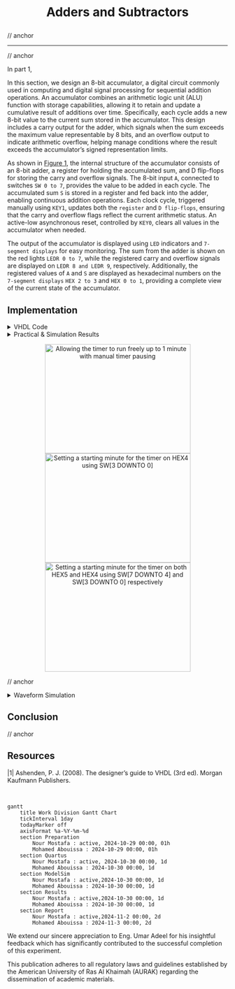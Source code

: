 # <p align="center">Adders and Subtractors</p>

// anchor

---

// anchor

In part 1, 


In this section, we design an 8-bit accumulator, a digital circuit commonly used in computing and digital signal processing for sequential addition operations. An accumulator combines an arithmetic logic unit (ALU) function with storage capabilities, allowing it to retain and update a cumulative result of additions over time. Specifically, each cycle adds a new 8-bit value to the current sum stored in the accumulator. This design includes a carry output for the adder, which signals when the sum exceeds the maximum value representable by 8 bits, and an overflow output to indicate arithmetic overflow, helping manage conditions where the result exceeds the accumulator’s signed representation limits.

As shown in [Figure 1](Photos/Accumulator.png), the internal structure of the accumulator consists of an 8-bit adder, a register for holding the accumulated sum, and D flip-flops for storing the carry and overflow signals. The 8-bit input `A`, connected to switches `SW 0 to 7`, provides the value to be added in each cycle. The accumulated sum `S` is stored in a register and fed back into the adder, enabling continuous addition operations. Each clock cycle, triggered manually using `KEY1`, updates both the `register` and `D flip-flops`, ensuring that the carry and overflow flags reflect the current arithmetic status. An active-low asynchronous reset, controlled by `KEY0`, clears all values in the accumulator when needed.

The output of the accumulator is displayed using `LED` indicators and `7-segment displays` for easy monitoring. The sum from the adder is shown on the red lights `LEDR 0 to 7`, while the registered carry and overflow signals are displayed on `LEDR 8 and LEDR 9`, respectively. Additionally, the registered values of `A` and `S` are displayed as hexadecimal numbers on the `7-segment displays` `HEX 2 to 3` and `HEX 0 to 1`, providing a complete view of the current state of the accumulator.


## Implementation

<details>
  <summary>VHDL Code</summary>
<br>

```VHDL
-- Accumulator circuit with overflow detection
-- Registers are included for all inputs and outputs.
-- inputs:   SW7-0 = A
--           SW9 = Add_Sub (add when 0, subtract when 1)
--           KEY0 = active-low asynchronous reset
--           KEY1 = manual clock (the key must keep getting pressed)
-- outputs:  LEDR7-0 shows S in binary form
--           LEDR8 shows carry out
--           LEDR9 shows overflow
--           HEX3-2 shows input A
--           HEX1-0 shows the output sum

-- A is the input, S is the output of the sum or subtraction 

Library ieee;
USE ieee.std_logic_1164.all;
USE ieee.std_logic_arith.all;
USE ieee.std_logic_signed.all;

ENTITY part2 IS
   PORT ( KEY   : IN  STD_LOGIC_VECTOR(1 DOWNTO 0);
          SW    : IN  STD_LOGIC_VECTOR(9 DOWNTO 0);
          LEDR  : OUT STD_LOGIC_VECTOR(9 DOWNTO 0);
          HEX3, HEX2, HEX1, HEX0 : OUT STD_LOGIC_VECTOR(0 TO 6) );
END ENTITY part2;

ARCHITECTURE Behavior OF part2 IS
   COMPONENT hex7seg IS -- using a component of the "hex7seg" entity which is defined down (below the top level architecture)
   PORT ( hex      : IN  STD_LOGIC_VECTOR(3 DOWNTO 0);
          display  : OUT STD_LOGIC_VECTOR(0 TO 6) );
   END component;

   COMPONENT regn IS -- using a component of the "regn" entity which is defined down (below the top level architecture)
   GENERIC ( n : NATURAL := 8 );
   PORT ( R             : IN  STD_LOGIC_VECTOR(n-1 DOWNTO 0);
          Clock, Resetn : IN STD_LOGIC;
          Q             : OUT STD_LOGIC_VECTOR(n-1 DOWNTO 0) );
   END COMPONENT;
   
	-- These signals are used to manage data, control flags, and intermediate results in a design.
   SIGNAL A, A_reg, S_reg, Add_Sub_vector : STD_LOGIC_VECTOR(7 DOWNTO 0); -- Declares four signals as 8-bit wide vectors
   SIGNAL S : STD_LOGIC_VECTOR(8 DOWNTO 0); -- Declares the signal S as a 9-bit wide vector.
	-- Typically used for results of operations where an extra bit is needed to accommodate carry or overflow, such as the result of an addition where the final bit captures the carry-out.
   SIGNAL carry, carry_reg : STD_LOGIC_VECTOR(0 TO 0); -- Declares two single-bit signals
	-- carry: Represents a carry-out from an arithmetic operation.
	-- carry_reg: A stored version of carry, preserving it for synchronous use.
   SIGNAL Clock, Resetn, Add_Sub : STD_LOGIC; -- Declares three single-bit signals
	-- Clock: The clock signal that controls synchronous operations in the circuit.
	-- Resetn: An asynchronous reset signal, active low ('0' resets the circuit).
	-- Add_Sub: A control signal that specifies the operation type, where '0' indicates addition and '1' indicates subtraction.
   SIGNAL overflow, overflow_reg : STD_LOGIC_VECTOR (0 TO 0); -- Declares two single-bit signals
	-- overflow: Indicates whether an overflow condition has occurred in an arithmetic operation.
	-- overflow_reg: A registered or stored version of overflow, which can be used to retain the overflow status for synchronous use.
	
BEGIN
	-- Assigning specific values to various signals, linking them to inputs from KEY and SW from the FPGA 
   Resetn <= KEY(0);
   Clock <= KEY(1);
   A <= SW(7 DOWNTO 0);
   Add_Sub <= SW(9);
	Add_Sub_vector <= (OTHERS => ADD_Sub);

	-- Implementing a basic arithmetic unit with only adding and subtracting functions.
	
   -- instantiate module regn (R, Clock, Resetn, Q);
   U_A : regn PORT MAP (A, Clock, Resetn, A_reg); -- The regn module takes A as the input (R in the module definition) and, on a clock pulse, stores its value in A_reg while respecting the Resetn signal. 

   S <= ('0' & S_reg) + ((A_reg XOR Add_Sub_vector) + Add_Sub); 
	-- ('0' & S_reg): Extends S_reg by adding a leading '0' bit, creating a 9-bit vector for arithmetic operations to handle overflow/carry.
	-- (A_reg XOR Add_Sub_vector) + Add_Sub: Performs the arithmetic operation by using Add_Sub as a control bit. XOR-ing with Add_Sub_vector enables switching between addition (when Add_Sub is 0) and two’s complement subtraction (when Add_Sub is 1).
	-- The sum of these terms is assigned to S, resulting in a 9-bit output where the 8 LSBs hold the result, and the MSB (S(8)) holds any carry.
	
	carry(0) <= S(8); -- Assigns the carry-out bit from S to the carry(0) signal.
	-- carry(0) will indicate whether an overflow occurred in the addition/subtraction operation by holding the MSB of S.
   
	-- Display the adder outputs
   LEDR(7 DOWNTO 0) <= S(7 DOWNTO 0); -- Maps the result of the arithmetic operation (S) to LEDR(7:0), allowing the sum or difference to be viewed on the board’s LEDs.

   -- instantiate module regn (R, Clock, Resetn, Q);
   U_S : regn PORT MAP (S(7 DOWNTO 0), Clock, Resetn, S_reg); -- On each clock pulse, stores the 8-bit result in S_reg, allowing S_reg to hold the stabilized value of S for use in further logic or display.

   U_carry : regn GENERIC MAP (n => 1) -- Creates a 1-bit register (U_carry) to hold the carry-out bit carry, allowing the carry status to be retained and used later.
                  PORT MAP (carry, Clock, Resetn, carry_reg);

   -- check for overflow
   overflow(0) <= ((Add_Sub XOR A_reg(7)) XNOR S_reg(7)) AND (A_reg(7) XOR Add_Sub XOR S(7));
	-- evaluates whether an overflow condition occurred by examining the signs of the operands and the result.
	-- If the sign bits of A_reg and S_reg are mismatched after an operation (when they should logically align), overflow has occurred.
	
   U_overflow : regn GENERIC MAP (n => 1) -- Instantiates a 1-bit regn module labeled U_overflow to register the overflow signal.
                     PORT MAP (overflow, Clock, Resetn, overflow_reg); -- Stores the result of the overflow calculation in overflow_reg, allowing it to be retained for display or further use.
							
   LEDR(9) <= overflow_reg(0); -- Displays the overflow status on LED
   LEDR(8) <= carry_reg(0); -- Displays the carry status on LED 8
   
   -- drive the displays through a 7-seg decoders
   digit_3: hex7seg PORT MAP(A_reg(7 DOWNTO 4), HEX3); -- Converts the 4-bit upper portion of A_reg into a 7-segment format for display on HEX3.
   digit_2: hex7seg PORT MAP(A_reg(3 DOWNTO 0), HEX2); -- Uses the hex7seg module to convert the lower 4 bits of A_reg into a display format for the 7-segment display HEX2.
   digit_1: hex7seg PORT MAP(S_reg(7 DOWNTO 4), HEX1); -- Converts the upper portion of S_reg for display on HEX1, showing the high 4 bits of the arithmetic result.
   digit_0: hex7seg PORT MAP(S_reg(3 DOWNTO 0), HEX0); -- Converts the low 4 bits of S_reg into a 7-segment display format for HEX0.
END Behavior;

----------------------------------------------------------------------------------------------------------------------------------------------------------------

-- Defining an n-bit register with an asynchronous, active-low reset (Resetn). The register updates its output Q 
-- to match the input R on the rising edge of the clock, provided the reset is not active. If Resetn is low (0), 
-- the register contents are cleared, regardless of the clock signal.
               
LIBRARY ieee;
USE ieee.std_logic_1164.all;

-- Declares the regn entity, which defines the interface for this register module.
ENTITY regn IS
   GENERIC ( n : NATURAL := 8 ); -- Defines a generic parameter n, which specifies the width of the register. 
	-- This allows flexibility in choosing the number of bits, defaulting to 8 bits.
   PORT ( R             : IN  STD_LOGIC_VECTOR(n-1 DOWNTO 0); -- R is an n-bit input vector that represents the data to be loaded into the register.
          Clock, Resetn : IN  STD_LOGIC; -- Clock is a single-bit input signal, used to synchronize data loading. Resetn is a single-bit asynchronous reset input.
          Q             : OUT STD_LOGIC_VECTOR(n-1 DOWNTO 0) ); -- Q is an n-bit output vector representing the current contents of the register.

END ENTITY regn;

ARCHITECTURE Behavior OF regn IS -- defines the internal behavior and signal assignments for the entity
BEGIN
   PROCESS (Clock, Resetn) -- Defines a process that is sensitive to changes on Clock and Resetn. 
	-- This process block will execute whenever there is a change on either of these signals, making it suitable for synchronous logic with an asynchronous reset.
   BEGIN
      IF (Resetn = '0') THEN -- If Resetn is 0, it sets all bits in Q to '0', effectively clearing the register asynchronously.
         Q <= (OTHERS => '0'); -- assigns 0 to all bits in the vector Q, regardless of the width specified by n.
      ELSIF (rising_edge(Clock)) THEN -- If Resetn is not 0, it checks for a rising edge on Clock (meaning a transition from 0 to 1)
         Q <= R; -- loads the input vector R into Q on the rising edge of Clock.       
      END IF;
   END PROCESS;
END Behavior;

----------------------------------------------------------------------------------------------------------------------------------------------------------------

-- Describing the functionality of a 7-segment display decoder, which converts a 4-bit binary input 
-- representing hexadecimal values (0 to F) into the corresponding signals to display each character on a 
-- 7-segment display.

LIBRARY ieee;
USE ieee.std_logic_1164.all;

ENTITY hex7seg IS
   PORT ( hex      : IN  STD_LOGIC_VECTOR(3 DOWNTO 0);
          display  : OUT STD_LOGIC_VECTOR(0 TO 6) );

END ENTITY hex7seg;

ARCHITECTURE Behavior OF hex7seg IS
   --       0  
   --      ---  
   --     |   |
   --    5|   |1
   --     | 6 |
   --      ---  
   --     |   |
   --    4|   |2
   --     |   |
   --      ---  
   --       3  
BEGIN
   display <= "0000001" WHEN (hex = "0000") ELSE  -- Display '0'
              "1001111" WHEN (hex = "0001") ELSE  -- Display '1'
              "0010010" WHEN (hex = "0010") ELSE  -- Display '2'
              "0000110" WHEN (hex = "0011") ELSE  -- Display '3'
              "1001100" WHEN (hex = "0100") ELSE  -- Display '4'
              "0100100" WHEN (hex = "0101") ELSE  -- Display '5'
              "0100000" WHEN (hex = "0110") ELSE  -- Display '6'
              "0001111" WHEN (hex = "0111") ELSE  -- Display '7'
              "0000000" WHEN (hex = "1000") ELSE  -- Display '8'
              "0000100" WHEN (hex = "1001") ELSE  -- Display '9'
              "0001000" WHEN (hex = "1010") ELSE  -- Display 'A'
              "1100000" WHEN (hex = "1011") ELSE  -- Display 'B'
              "0110001" WHEN (hex = "1100") ELSE  -- Display 'C'
              "1000010" WHEN (hex = "1101") ELSE  -- Display 'D'
              "0110000" WHEN (hex = "1110") ELSE  -- Display 'E'
              "0111000";                          -- Display 'F'
END Behavior;

```

<p align="center">
  <img src="Photos/part1.gif" style="width: 1000px" title="Testing all counting cases." />
</p>

// anchor

</details>


<details>
  <summary>Practical & Simulation Results</summary>
	
<br>

<p align="center">
  <img src="Photos/part1wave.png" title="Testing all counting cases." />
</p>

// anchor
<br>
	
</details>





<p align="center">
  <img src="Photos/part21.gif" style="width: 333px; height: 250px; object-fit: cover;" title="Allowing the timer to run freely up to 1 minute with manual timer pausing" />
  <img src="Photos/part22.gif" style="width: 333px; height: 250px; margin: 0 10px; object-fit: cover;" title="Setting a starting minute for the timer on HEX4 using SW[3 DOWNTO 0]" />
  <img src="Photos/part23.gif" style="width: 333px; height: 250px; object-fit: cover;" title="Setting a starting minute for the timer on both HEX5 and HEX4 using SW[7 DOWNTO 4] and SW[3 DOWNTO 0] respectively" />
</p>



// anchor
</details>

<details>
  <summary>Waveform Simulation</summary>
	<br>

<p align="center">
  <img src="Photos/part2wave.png" title="Testing different cases of button settings" />
</p>

// anchor

<br>


</details>

## Conclusion

// anchor

## Resources

|1| Ashenden, P. J. (2008). The designer’s guide to VHDL (3rd ed). Morgan Kaufmann Publishers.  

<br>

```mermaid
gantt
    title Work Division Gantt Chart
    tickInterval 1day
    todayMarker off
    axisFormat %a-%Y-%m-%d
    section Preparation         
        Nour Mostafa : active, 2024-10-29 00:00, 01h
        Mohamed Abouissa : 2024-10-29 00:00, 01h
    section Quartus         
        Nour Mostafa : active, 2024-10-30 00:00, 1d
        Mohamed Abouissa : 2024-10-30 00:00, 1d
    section ModelSim       
        Nour Mostafa : active,2024-10-30 00:00, 1d
        Mohamed Abouissa : 2024-10-30 00:00, 1d
    section Results       
        Nour Mostafa : active,2024-10-30 00:00, 1d
        Mohamed Abouissa : 2024-10-30 00:00, 1d
    section Report
        Nour Mostafa : active,2024-11-2 00:00, 2d
        Mohamed Abouissa : 2024-11-3 00:00, 2d
```

We extend our sincere appreciation to Eng. Umar Adeel for his insightful feedback which has significantly contributed to the successful completion of this experiment.

This publication adheres to all regulatory laws and guidelines established by the American University of Ras Al Khaimah (AURAK) regarding the dissemination of academic materials.




